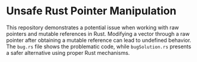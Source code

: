 # Unsafe Rust Pointer Manipulation

This repository demonstrates a potential issue when working with raw pointers and mutable references in Rust. Modifying a vector through a raw pointer after obtaining a mutable reference can lead to undefined behavior. The `bug.rs` file shows the problematic code, while `bugSolution.rs` presents a safer alternative using proper Rust mechanisms.